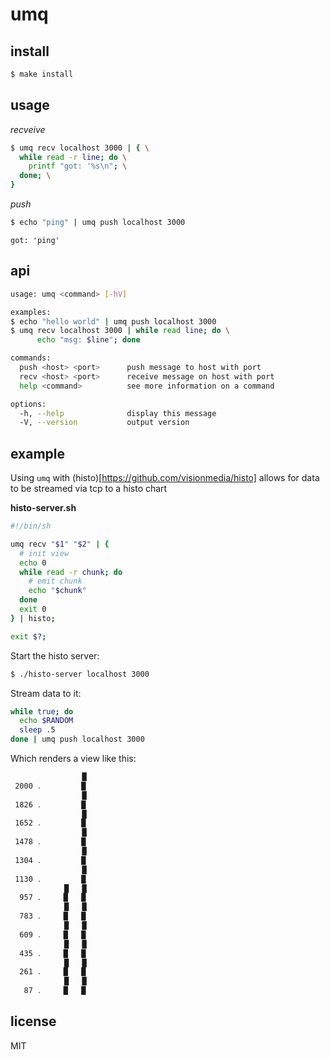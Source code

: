 umq
=====

## install

```sh
$ make install
```

## usage

*recveive*

```sh
$ umq recv localhost 3000 | { \
  while read -r line; do \
    printf "got: '%s\n"; \
  done; \
}
```

*push*

```sh
$ echo "ping" | umq push localhost 3000
```

```
got: 'ping'
```

## api

```sh
usage: umq <command> [-hV]

examples:
$ echo "hello world" | umq push localhost 3000
$ umq recv localhost 3000 | while read line; do \
      echo "msg: $line"; done

commands:
  push <host> <port>      push message to host with port
  recv <host> <port>      receive message on host with port
  help <command>          see more information on a command

options:
  -h, --help              display this message
  -V, --version           output version
```

## example

Using `umq` with (histo)[https://github.com/visionmedia/histo] allows
for data to be streamed via tcp to a histo chart

**histo-server.sh**

```sh
#!/bin/sh

umq recv "$1" "$2" | {
  # init view
  echo 0
  while read -r chunk; do
    # emit chunk
    echo "$chunk"
  done
  exit 0
} | histo;

exit $?;
```

Start the histo server:

```sh
$ ./histo-server localhost 3000
```

Stream data to it:

```sh
while true; do
  echo $RANDOM
  sleep .5
done | umq push localhost 3000
```

Which renders a view like this:

```sh
                █
 2000 ․         █
                █
 1826 ․         █
                █
 1652 ․         █
                █
 1478 ․         █
                █
 1304 ․         █
                █
 1130 ․         █
            █   █
  957 ․     █   █
            █   █
  783 ․     █   █
            █   █
  609 ․     █   █
            █   █
  435 ․     █   █
            █   █
  261 ․     █   █
            █   █
   87 ․     █   █
```

## license

MIT
